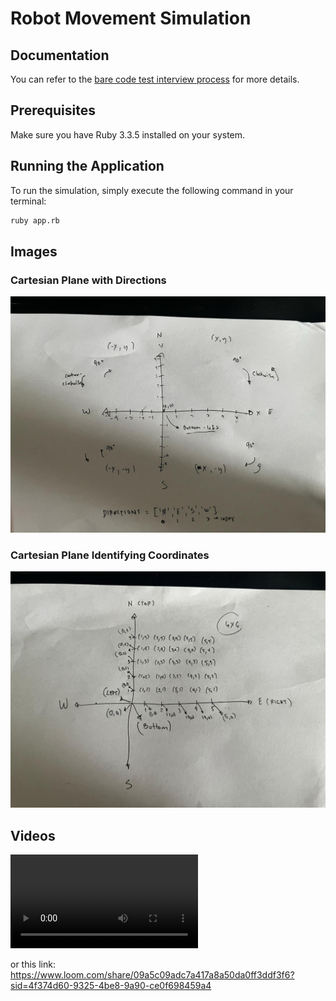 # Robot Movement Simulation

## Documentation

You can refer to the [bare code test interview process](bare-code-test-interview-process.pdf) for more details.

## Prerequisites

Make sure you have Ruby 3.3.5 installed on your system.

## Running the Application

To run the simulation, simply execute the following command in your terminal:

```bash
ruby app.rb
```

## Images

### Cartesian Plane with Directions
![Cartesian Plane with Directions](cartesian-plane-with-directions.jpeg)

### Cartesian Plane Identifying Coordinates
![Cartesian Plane Identifying Coordinates](cartesian-plane-identifying-coordinates-from-6x6-grid.jpeg)

## Videos
![DEMO](robot-movement-simulation-demo.mp4)

or this link: https://www.loom.com/share/09a5c09adc7a417a8a50da0ff3ddf3f6?sid=4f374d60-9325-4be8-9a90-ce0f698459a4
